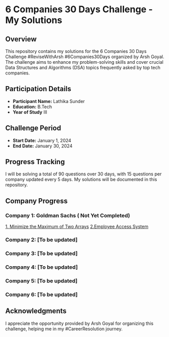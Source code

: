 
# 6 Companies 30 Days Challenge - My Solutions

## Overview

This repository contains my solutions for the 6 Companies 30 Days Challenge #ReviseWithArsh #6Companies30Days organized by Arsh Goyal. The challenge aims to enhance my problem-solving skills and cover crucial Data Structures and Algorithms (DSA) topics frequently asked by top tech companies.

## Participation Details

- **Participant Name:** Lathika Sunder
- **Education:** B.Tech
- **Year of Study** III

## Challenge Period

- **Start Date:** January 1, 2024
- **End Date:** January 30, 2024

## Progress Tracking

I will be solving a total of 90 questions over 30 days, with 15 questions per company updated every 5 days. My solutions will be documented in this repository.



## Company Progress

### Company 1: Goldman Sachs ( Not Yet Completed)

[1. Minimize the Maximum of Two Arrays](./MinimizeTheMaximumOfTwoArrays/solution.java)
[2.Employee Access System](./EmployeeAccessSystem/solution.java)

### Company 2: [To be updated]

### Company 3: [To be updated]

### Company 4: [To be updated]

### Company 5: [To be updated]

### Company 6: [To be updated]

## Acknowledgments

I appreciate the opportunity provided by Arsh Goyal for organizing this challenge, helping me in my #CareerResolution journey.


